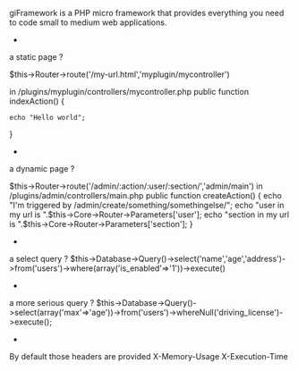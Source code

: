 giFramework is a PHP micro framework that provides everything you need to code small to medium web applications.

*

a static page ?

$this->Router->route('/my-url.html','myplugin/mycontroller')

in /plugins/myplugin/controllers/mycontroller.php
public function indexAction() {
	
	echo "Hello world";
	
}

*

a dynamic page ?

$this->Router->route('/admin/:action/:user/:section/','admin/main')
in /plugins/admin/controllers/main.php
public function createAction() {
	echo "I'm triggered by /admin/create/something/somethingelse/";	
	echo "user in my url is ".$this->Core->Router->Parameters['user'];
	echo "section in my url is ".$this->Core->Router->Parameters['section'];
}

*

a select query ?
$this->Database->Query()->select('name','age','address')->from('users')->where(array('is_enabled'=>'1'))->execute()

*

a more serious query ?
$this->Database->Query()->select(array('max'=>'age'))->from('users')->whereNull('driving_license')->execute();

*

By default those headers are provided
X-Memory-Usage
X-Execution-Time
